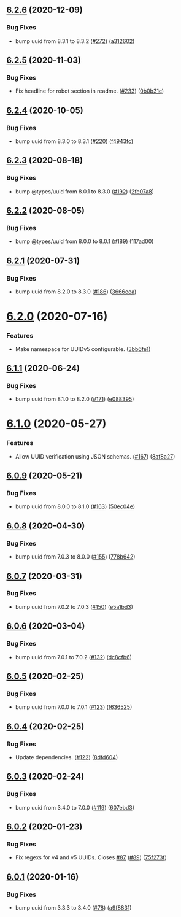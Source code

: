 ## [6.2.6](https://github.com/thenativeweb/uuidv4/compare/6.2.5...6.2.6) (2020-12-09)


### Bug Fixes

* bump uuid from 8.3.1 to 8.3.2 ([#272](https://github.com/thenativeweb/uuidv4/issues/272)) ([a312602](https://github.com/thenativeweb/uuidv4/commit/a3126029f3dd2810f79fa2e078fc5a1ce6a0f2ae))

## [6.2.5](https://github.com/thenativeweb/uuidv4/compare/6.2.4...6.2.5) (2020-11-03)


### Bug Fixes

* Fix headline for robot section in readme. ([#233](https://github.com/thenativeweb/uuidv4/issues/233)) ([0b0b31c](https://github.com/thenativeweb/uuidv4/commit/0b0b31ccb957faf1f2966c89b712bc9bd91ebfd5))

## [6.2.4](https://github.com/thenativeweb/uuidv4/compare/6.2.3...6.2.4) (2020-10-05)


### Bug Fixes

* bump uuid from 8.3.0 to 8.3.1 ([#220](https://github.com/thenativeweb/uuidv4/issues/220)) ([f4943fc](https://github.com/thenativeweb/uuidv4/commit/f4943fce397762efe249bbfef36aacf511b103ee))

## [6.2.3](https://github.com/thenativeweb/uuidv4/compare/6.2.2...6.2.3) (2020-08-18)


### Bug Fixes

* bump @types/uuid from 8.0.1 to 8.3.0 ([#192](https://github.com/thenativeweb/uuidv4/issues/192)) ([2fe07a8](https://github.com/thenativeweb/uuidv4/commit/2fe07a804b13ab2dfecb6310bb745c84ebfc3266))

## [6.2.2](https://github.com/thenativeweb/uuidv4/compare/6.2.1...6.2.2) (2020-08-05)


### Bug Fixes

* bump @types/uuid from 8.0.0 to 8.0.1 ([#189](https://github.com/thenativeweb/uuidv4/issues/189)) ([117ad00](https://github.com/thenativeweb/uuidv4/commit/117ad00757cc9ab52b305b5ad029afa4f471ed88))

## [6.2.1](https://github.com/thenativeweb/uuidv4/compare/6.2.0...6.2.1) (2020-07-31)


### Bug Fixes

* bump uuid from 8.2.0 to 8.3.0 ([#186](https://github.com/thenativeweb/uuidv4/issues/186)) ([3666eea](https://github.com/thenativeweb/uuidv4/commit/3666eea7298b5df89bdef936900895adb6bd2e4f))

# [6.2.0](https://github.com/thenativeweb/uuidv4/compare/6.1.1...6.2.0) (2020-07-16)


### Features

* Make namespace for UUIDv5 configurable. ([3bb6fe1](https://github.com/thenativeweb/uuidv4/commit/3bb6fe10308804f904687582a5c61f778b675ae4))

## [6.1.1](https://github.com/thenativeweb/uuidv4/compare/6.1.0...6.1.1) (2020-06-24)


### Bug Fixes

* bump uuid from 8.1.0 to 8.2.0 ([#171](https://github.com/thenativeweb/uuidv4/issues/171)) ([e088395](https://github.com/thenativeweb/uuidv4/commit/e08839564cfbb4fae11f0c5813f41abd3519bf3d))

# [6.1.0](https://github.com/thenativeweb/uuidv4/compare/6.0.9...6.1.0) (2020-05-27)


### Features

* Allow UUID verification using JSON schemas. ([#167](https://github.com/thenativeweb/uuidv4/issues/167)) ([8af8a27](https://github.com/thenativeweb/uuidv4/commit/8af8a27a01a9a301484bcddf402d87840a19cbbb))

## [6.0.9](https://github.com/thenativeweb/uuidv4/compare/6.0.8...6.0.9) (2020-05-21)


### Bug Fixes

* bump uuid from 8.0.0 to 8.1.0 ([#163](https://github.com/thenativeweb/uuidv4/issues/163)) ([50ec04e](https://github.com/thenativeweb/uuidv4/commit/50ec04e86a33f123f3b4fac5038bec07c2075bee))

## [6.0.8](https://github.com/thenativeweb/uuidv4/compare/6.0.7...6.0.8) (2020-04-30)


### Bug Fixes

* bump uuid from 7.0.3 to 8.0.0 ([#155](https://github.com/thenativeweb/uuidv4/issues/155)) ([778b642](https://github.com/thenativeweb/uuidv4/commit/778b642e614a80c44853e23710c0797deea851ea))

## [6.0.7](https://github.com/thenativeweb/uuidv4/compare/6.0.6...6.0.7) (2020-03-31)


### Bug Fixes

* bump uuid from 7.0.2 to 7.0.3 ([#150](https://github.com/thenativeweb/uuidv4/issues/150)) ([e5a1bd3](https://github.com/thenativeweb/uuidv4/commit/e5a1bd3842afba47e2d7303ea22306a2dbd6d887))

## [6.0.6](https://github.com/thenativeweb/uuidv4/compare/6.0.5...6.0.6) (2020-03-04)


### Bug Fixes

* bump uuid from 7.0.1 to 7.0.2 ([#132](https://github.com/thenativeweb/uuidv4/issues/132)) ([dc8cfb6](https://github.com/thenativeweb/uuidv4/commit/dc8cfb618c4edb75cdf60270f90fcdcfa513962c))

## [6.0.5](https://github.com/thenativeweb/uuidv4/compare/6.0.4...6.0.5) (2020-02-25)


### Bug Fixes

* bump uuid from 7.0.0 to 7.0.1 ([#123](https://github.com/thenativeweb/uuidv4/issues/123)) ([f636525](https://github.com/thenativeweb/uuidv4/commit/f636525eb27f4978c9e6dc8ec434af4d8c1b5743))

## [6.0.4](https://github.com/thenativeweb/uuidv4/compare/6.0.3...6.0.4) (2020-02-25)


### Bug Fixes

* Update dependencies. ([#122](https://github.com/thenativeweb/uuidv4/issues/122)) ([8dfd604](https://github.com/thenativeweb/uuidv4/commit/8dfd604a0ea9472295664bfa8d651d7cd1a85806))

## [6.0.3](https://github.com/thenativeweb/uuidv4/compare/6.0.2...6.0.3) (2020-02-24)


### Bug Fixes

* bump uuid from 3.4.0 to 7.0.0 ([#119](https://github.com/thenativeweb/uuidv4/issues/119)) ([607ebd3](https://github.com/thenativeweb/uuidv4/commit/607ebd32259cd0519de87f0e3f63edc8865548cd))

## [6.0.2](https://github.com/thenativeweb/uuidv4/compare/6.0.1...6.0.2) (2020-01-23)


### Bug Fixes

* Fix regexs for v4 and v5 UUIDs. Closes [#87](https://github.com/thenativeweb/uuidv4/issues/87) ([#89](https://github.com/thenativeweb/uuidv4/issues/89)) ([75f273f](https://github.com/thenativeweb/uuidv4/commit/75f273fd4bb95b86f46e40b3754a987e6c7f4501))

## [6.0.1](https://github.com/thenativeweb/uuidv4/compare/6.0.0...6.0.1) (2020-01-16)


### Bug Fixes

* bump uuid from 3.3.3 to 3.4.0 ([#78](https://github.com/thenativeweb/uuidv4/issues/78)) ([a9f8831](https://github.com/thenativeweb/uuidv4/commit/a9f8831bf78e6ecfda9797a095162f91147e7701))
